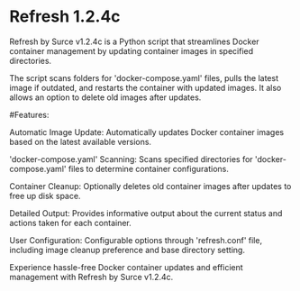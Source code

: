 # Refresh 1.2.4c
Refresh by Surce v1.2.4c is a Python script that streamlines Docker container management by updating container images in specified directories.

The script scans folders for 'docker-compose.yaml' files, pulls the latest image if outdated, and restarts the container with updated images. It also allows an option to delete old images after updates.

#Features:

Automatic Image Update: Automatically updates Docker container images based on the latest available versions.

'docker-compose.yaml' Scanning: Scans specified directories for 'docker-compose.yaml' files to determine container configurations.

Container Cleanup: Optionally deletes old container images after updates to free up disk space.

Detailed Output: Provides informative output about the current status and actions taken for each container.

User Configuration: Configurable options through 'refresh.conf' file, including image cleanup preference and base directory setting.

Experience hassle-free Docker container updates and efficient management with Refresh by Surce v1.2.4c.

